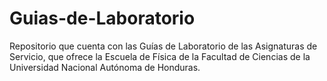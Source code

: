 # Guias-de-Laboratorio
Repositorio que cuenta con las Guías de Laboratorio de las Asignaturas de Servicio, que ofrece la Escuela de Física de la Facultad de Ciencias de la Universidad Nacional Autónoma de Honduras.
